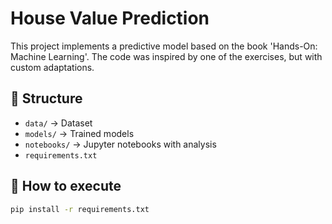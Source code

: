 # House Value Prediction

This project implements a predictive model based on the book 'Hands-On: Machine Learning'. The code was inspired by one of the exercises, but with custom adaptations.

## 📁 Structure
- `data/` → Dataset
- `models/` → Trained models
- `notebooks/` → Jupyter notebooks with analysis
- `requirements.txt`

## 🚀 How to execute
```bash
pip install -r requirements.txt
